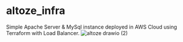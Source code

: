 # altoze_infra
Simple Apache Server &amp; MySql instance deployed in AWS Cloud using Terraform with Load Balancer.
![altoze drawio (2)](https://user-images.githubusercontent.com/34213472/184856180-2e5c09bc-2e24-4aa4-89e0-95b4ee2ce79e.png)
